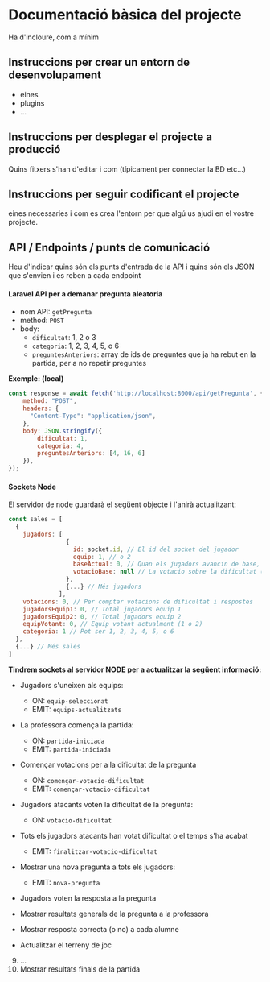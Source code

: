 # Documentació bàsica del projecte
Ha d'incloure, com a mínim
## Instruccions per crear un entorn de desenvolupament
  - eines
  - plugins
  - ...

## Instruccions per desplegar el projecte a producció
Quins fitxers s'han d'editar i com (típicament per connectar la BD etc...)

## Instruccions per seguir codificant el projecte
eines necessaries i com es crea l'entorn per que algú us ajudi en el vostre projecte.

## API / Endpoints / punts de comunicació
Heu d'indicar quins són els punts d'entrada de la API i quins són els JSON que s'envien i es reben a cada endpoint

#### Laravel API per a demanar pregunta aleatoria
- nom API: `getPregunta`
- method: `POST`
- body:
  - `dificultat`: 1, 2 o 3
  - `categoria`: 1, 2, 3, 4, 5, o 6
  - `preguntesAnteriors`: array de ids de preguntes que ja ha rebut en la partida, per a no repetir preguntes

**Exemple: (local)**
```javascript
const response = await fetch('http://localhost:8000/api/getPregunta', {
    method: "POST",
    headers: {
      "Content-Type": "application/json",
    },
    body: JSON.stringify({
        dificultat: 1,
        categoria: 4,
        preguntesAnteriors: [4, 16, 6]
    }),
});
```

#### Sockets Node
El servidor de node guardarà el següent objecte i l'anirà actualitzant:
```javascript
const sales = [
  {
    jugadors: [
                {
                  id: socket.id, // El id del socket del jugador
                  equip: 1, // o 2
                  baseActual: 0, // Quan els jugadors avancin de base, s'actualitzarà
                  votacioBase: null // La votacio sobre la dificultat (1, 2 o 3)
                },
                {...} // Més jugadors
              ],
    votacions: 0, // Per comptar votacions de dificultat i respostes
    jugadorsEquip1: 0, // Total jugadors equip 1
    jugadorsEquip2: 0, // Total jugadors equip 2
    equipVotant: 0, // Equip votant actualment (1 o 2)
    categoria: 1 // Pot ser 1, 2, 3, 4, 5, o 6
  },
  {...} // Més sales
]
```


**Tindrem sockets al servidor NODE per a actualitzar la següent informació:**
- Jugadors s'uneixen als equips:
  - ON: `equip-seleccionat`
  - EMIT: `equips-actualitzats`
- La professora comença la partida:
  - ON: `partida-iniciada`
  - EMIT: `partida-iniciada`
- Començar votacions per a la dificultat de la pregunta
  - ON: `començar-votacio-dificultat`
  - EMIT: `començar-votacio-dificultat`
- Jugadors atacants voten la dificultat de la pregunta:
  - ON: `votacio-dificultat`
- Tots els jugadors atacants han votat dificultat o el temps s'ha acabat
  - EMIT: `finalitzar-votacio-dificultat`
- Mostrar una nova pregunta a tots els jugadors:
  - EMIT: `nova-pregunta`
- Jugadors voten la resposta a la pregunta

- Mostrar resultats generals de la pregunta a la professora

- Mostrar resposta correcta (o no) a cada alumne

- Actualitzar el terreny de joc


9. ...
10. Mostrar resultats finals de la partida
